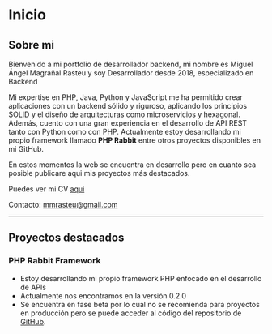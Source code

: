 # Inicio

## Sobre mi

Bienvenido a mi portfolio de desarrollador backend, mi nombre es Miguel Ángel Magrañal Rasteu y soy Desarrollador desde 2018, especializado en Backend


Mi expertise en PHP, Java, Python y JavaScript me ha permitido crear aplicaciones con un backend sólido y riguroso, aplicando los principios SOLID y el diseño de arquitecturas como microservicios y hexagonal. 
Además, cuento con una gran experiencia en el desarrollo de API REST tanto con Python como con PHP. 
Actualmente estoy desarrollando mi propio framework llamado **PHP Rabbit** entre otros proyectos disponibles en mi GitHub.

En estos momentos la web se encuentra en desarrollo pero en cuanto sea posible publicare aqui mis proyectos más destacados.

Puedes ver mi CV [aqui](cv.md)

Contacto: mmrasteu@gmail.com

---

## Proyectos destacados

### **PHP Rabbit Framework**  
- Estoy desarrollando mi propio framework PHP enfocado en el desarrollo de APIs
- Actualmente nos encontramos en la versión 0.2.0
- Se encuentra en fase beta por lo cual no se recomienda para proyectos en producción pero se puede acceder al código del repositorio de [GitHub](https://github.com/mmrasteu/phprabbit-framework). 
